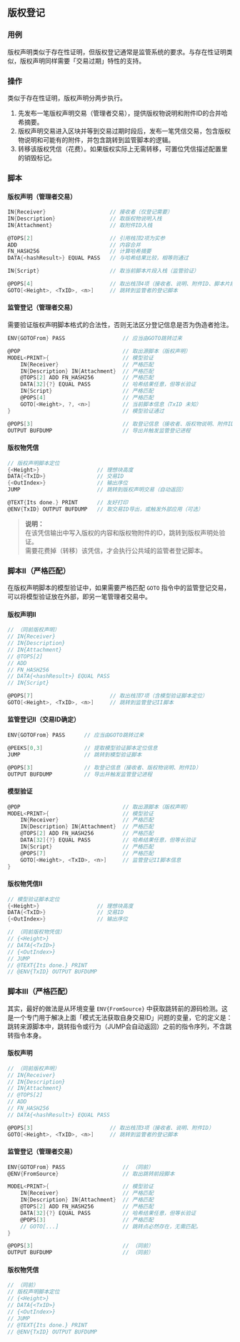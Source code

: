 ## 版权登记

### 用例

版权声明类似于存在性证明，但版权登记通常是监管系统的要求。与存在性证明类似，版权声明同样需要「交易过期」特性的支持。


### 操作

类似于存在性证明，版权声明分两步执行。

1. 先发布一笔版权声明交易（管理者交易），提供版权物说明和附件ID的合并哈希摘要。
2. 版权声明交易进入区块并等到交易过期时段后，发布一笔凭信交易，包含版权物说明和可能有的附件，并包含跳转到监管脚本的逻辑。
3. 转移该版权凭信（花费）。如果版权实际上无需转移，可置位凭信描述配置里的销毁标记。


### 脚本

#### 版权声明（管理者交易）

```go
IN{Receiver}                    // 接收者（仅登记需要）
IN{Description}                 // 取版权物说明入栈
IN{Attachment}                  // 取附件ID入栈

@TOPS[2]                        // 引用栈顶2项为实参
ADD                             // 内容合并
FN_HASH256                      // 计算哈希摘要
DATA{<hashResult>} EQUAL PASS   // 与哈希结果比较，相等则通过

IN{Script}                      // 取当前脚本片段入栈（监管验证）

@POPS[4]                        // 取出栈顶4项（接收者、说明、附件ID、脚本片段）
GOTO[<Height>, <TxID>, <n>]     // 跳转到监管者的登记脚本
```


#### 监管登记（管理者交易）

需要验证版权声明脚本格式的合法性，否则无法区分登记信息是否为伪造者抢注。

```go
ENV{GOTOFrom} PASS                  // 应当由GOTO跳转过来

@POP                                // 取出源脚本（版权声明）
MODEL<PRINT>{                       // 模型验证
    IN{Receiver}                    // 严格匹配
    IN{Description} IN{Attachment}  // 严格匹配
    @TOPS[2] ADD FN_HASH256         // 严格匹配
    DATA[32]{?} EQUAL PASS          // 哈希结果任意，但等长验证
    IN{Script}                      // 严格匹配
    @POPS[4]                        // 严格匹配
    GOTO[<Height>, ?, <n>]          // 当前脚本信息（TxID 未知）
}                                   // 模型验证通过

@POPS[3]                            // 取登记信息（接收者、版权物说明、附件ID）
OUTPUT BUFDUMP                      // 导出并触发监管登记进程
```


#### 版权物凭信

```go
// 版权声明脚本定位
{<Height>}                  // 理想块高度
DATA{<TxID>}                // 交易ID
{<OutIndex>}                // 输出序位
JUMP                        // 跳转到版权声明交易（自动返回）

@TEXT{Its done.} PRINT      // 友好打印
@ENV{TxID} OUTPUT BUFDUMP   // 取交易ID导出，或触发外部应用（可选）
```

> **说明：**<br>
> 在该凭信输出中写入版权的内容和版权物附件的ID，跳转到版权声明处验证。<br>
> 需要花费掉（转移）该凭信，才会执行公共域的监管者登记脚本。<br>


### 脚本II（严格匹配）

在版权声明脚本的模型验证中，如果需要严格匹配 `GOTO` 指令中的监管登记交易，可以将模型验证放在外部，即另一笔管理者交易中。


#### 版权声明II

```go
// （同前版权声明）
// IN{Receiver}
// IN{Description}
// IN{Attachment}
// @TOPS[2]
// ADD
// FN_HASH256
// DATA{<hashResult>} EQUAL PASS
// IN{Script}

@POPS[7]                        // 取出栈顶7项（含模型验证脚本定位）
GOTO[<Height>, <TxID>, <n>]     // 跳转到监管登记II脚本
```


#### 监管登记II（交易ID确定）

```go
ENV{GOTOFrom} PASS      // 应当由GOTO跳转过来

@PEEKS[0,3]             // 提取模型验证脚本定位信息
JUMP                    // 跳转到模型验证脚本

@POPS[3]                // 取登记信息（接收者、版权物说明、附件ID）
OUTPUT BUFDUMP          // 导出并触发监管登记进程
```


#### 模型验证

```go
@POP                                // 取出源脚本（版权声明）
MODEL<PRINT>{                       // 模型验证
    IN{Receiver}                    // 严格匹配
    IN{Description} IN{Attachment}  // 严格匹配
    @TOPS[2] ADD FN_HASH256         // 严格匹配
    DATA[32]{?} EQUAL PASS          // 哈希结果任意，但等长验证
    IN{Script}                      // 严格匹配
    @POPS[7]                        // 严格匹配
    GOTO[<Height>, <TxID>, <n>]     // 监管登记II脚本信息
}
```


#### 版权物凭信II

```go
// 模型验证脚本定位
{<Height>}                  // 理想块高度
DATA{<TxID>}                // 交易ID
{<OutIndex>}                // 输出序位

// （同前版权物凭信）
// {<Height>}
// DATA{<TxID>}
// {<OutIndex>}
// JUMP
// @TEXT{Its done.} PRINT
// @ENV{TxID} OUTPUT BUFDUMP
```


### 脚本III（严格匹配）

其实，最好的做法是从环境变量 `ENV{FromSource}` 中获取跳转前的源码检测。这是一个专门用于解决上面「模式无法获取自身交易ID」问题的变量，它的定义是：跳转来源脚本中，跳转指令或行为（JUMP会自动返回）之前的指令序列，不含跳转指令本身。


#### 版权声明

```go
// （同前版权声明）
// IN{Receiver}
// IN{Description}
// IN{Attachment}
// @TOPS[2]
// ADD
// FN_HASH256
// DATA{<hashResult>} EQUAL PASS

@POPS[3]                        // 取出栈顶3项（接收者、说明、附件ID）
GOTO[<Height>, <TxID>, <n>]     // 跳转到监管者的登记脚本
```


#### 监管登记（管理者交易）

```go
ENV{GOTOFrom} PASS                  // （同前）
@ENV{FromSource}                    // 取出跳转前段脚本

MODEL<PRINT>{                       // 模型验证
    IN{Receiver}                    // 严格匹配
    IN{Description} IN{Attachment}  // 严格匹配
    @TOPS[2] ADD FN_HASH256         // 严格匹配
    DATA[32]{?} EQUAL PASS          // 哈希结果任意，但等长验证
    @POPS[3]                        // 严格匹配
    // GOTO[...]                    // 跳转点必然存在，无需匹配。
}

@POPS[3]                            // （同前）
OUTPUT BUFDUMP                      // （同前）
```


#### 版权物凭信

```go
// （同前）
// 版权声明脚本定位
// {<Height>}
// DATA{<TxID>}
// {<OutIndex>}
// JUMP
// @TEXT{Its done.} PRINT
// @ENV{TxID} OUTPUT BUFDUMP
```
